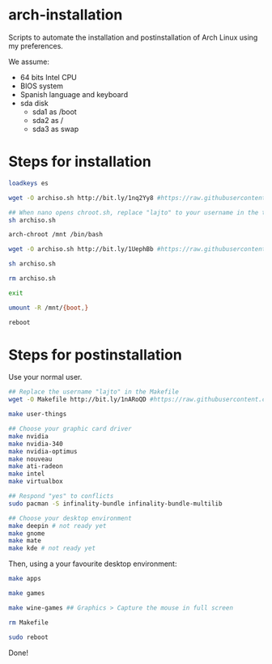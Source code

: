 # arch-installation
Scripts to automate the installation and postinstallation of Arch Linux using my preferences.

We assume:
- 64 bits Intel CPU
- BIOS system
- Spanish language and keyboard
- sda disk
    - sda1 as /boot
    - sda2 as /
    - sda3 as swap

# Steps for installation

```sh
loadkeys es

wget -O archiso.sh http://bit.ly/1nq2Yy8 #https://raw.githubusercontent.com/Lajto/arch-installation/master/archiso.sh

## When nano opens chroot.sh, replace "lajto" to your username in the two lines of useradd
sh archiso.sh

arch-chroot /mnt /bin/bash

wget -O archiso.sh http://bit.ly/1UephBb #https://raw.githubusercontent.com/Lajto/arch-installation/master/chroot.sh

sh archiso.sh

rm archiso.sh

exit

umount -R /mnt/{boot,}

reboot
```

# Steps for postinstallation

Use your normal user.

```sh
## Replace the username "lajto" in the Makefile
wget -O Makefile http://bit.ly/1nARoQD #https://raw.githubusercontent.com/Lajto/arch-installation/master/Makefile

make user-things

## Choose your graphic card driver
make nvidia
make nvidia-340
make nvidia-optimus
make nouveau
make ati-radeon
make intel
make virtualbox

## Respond "yes" to conflicts
sudo pacman -S infinality-bundle infinality-bundle-multilib

## Choose your desktop environment
make deepin # not ready yet
make gnome
make mate
make kde # not ready yet
```

Then, using a your favourite desktop environment:

```sh
make apps

make games

make wine-games ## Graphics > Capture the mouse in full screen

rm Makefile

sudo reboot
```

Done!
